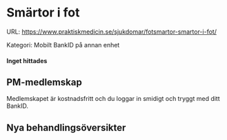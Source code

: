 # Smärtor i fot

URL: https://www.praktiskmedicin.se/sjukdomar/fotsmartor-smartor-i-fot/



Kategori: Mobilt BankID på annan enhet

#### Inget hittades

## PM-medlemskap

Medlemskapet är kostnadsfritt och du loggar in smidigt och tryggt med ditt BankID.

## Nya behandlingsöversikter

